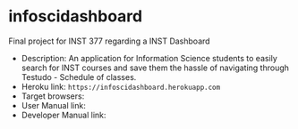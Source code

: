 # infoscidashboard
Final project for INST 377 regarding a INST Dashboard 

* Description: An application for Information Science students to easily search for INST courses and save them the hassle of navigating through Testudo - Schedule of classes.
* Heroku link: `https://infoscidashboard.herokuapp.com`
* Target browsers: 
* User Manual link:
* Developer Manual link: